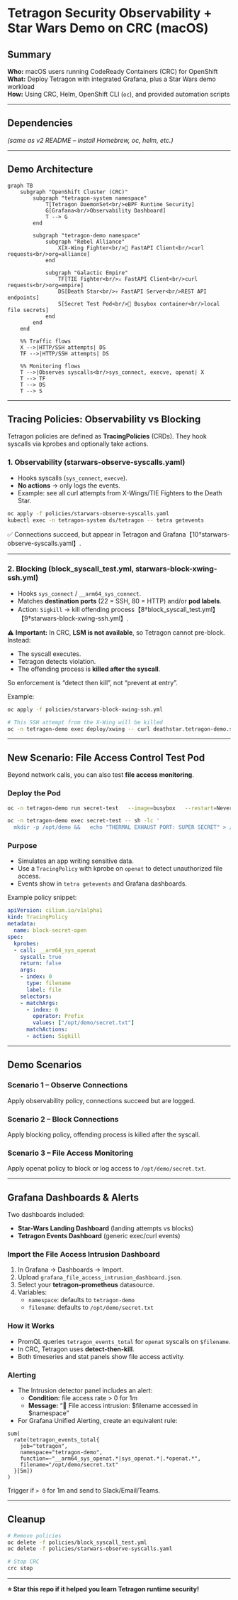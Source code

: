 # Tetragon Security Observability + Star Wars Demo on CRC (macOS)

## Summary

**Who:** macOS users running CodeReady Containers (CRC) for OpenShift  
**What:** Deploy Tetragon with integrated Grafana, plus a Star Wars demo workload  
**How:** Using CRC, Helm, OpenShift CLI (`oc`), and provided automation scripts  

---

## Dependencies

*(same as v2 README – install Homebrew, oc, helm, etc.)*

---

## Demo Architecture

```mermaid
graph TB
    subgraph "OpenShift Cluster (CRC)"
        subgraph "tetragon-system namespace"
            T[Tetragon DaemonSet<br/>eBPF Runtime Security]
            G[Grafana<br/>Observability Dashboard]
            T --> G
        end
        
        subgraph "tetragon-demo namespace"
            subgraph "Rebel Alliance"
                X[X-Wing Fighter<br/>🚀 FastAPI Client<br/>curl requests<br/>org=alliance]
            end
            
            subgraph "Galactic Empire"  
                TF[TIE Fighter<br/>⚔️ FastAPI Client<br/>curl requests<br/>org=empire]
                DS[Death Star<br/>💀 FastAPI Server<br/>REST API endpoints]
                S[Secret Test Pod<br/>🔐 Busybox container<br/>local file secrets]
            end
        end
    end

    %% Traffic flows
    X -->|HTTP/SSH attempts| DS
    TF -->|HTTP/SSH attempts| DS
    
    %% Monitoring flows
    T -->|Observes syscalls<br/>sys_connect, execve, openat| X
    T --> TF
    T --> DS
    T --> S
```

---

## Tracing Policies: Observability vs Blocking

Tetragon policies are defined as **TracingPolicies** (CRDs). They hook syscalls via kprobes and optionally take actions.

### 1. Observability (starwars-observe-syscalls.yaml)

- Hooks syscalls (`sys_connect`, `execve`).  
- **No actions** → only logs the events.  
- Example: see all curl attempts from X-Wings/TIE Fighters to the Death Star.  

```bash
oc apply -f policies/starwars-observe-syscalls.yaml
kubectl exec -n tetragon-system ds/tetragon -- tetra getevents
```

✅ Connections succeed, but appear in Tetragon and Grafana【10†starwars-observe-syscalls.yaml】.

---

### 2. Blocking (block_syscall_test.yml, starwars-block-xwing-ssh.yml)

- Hooks `sys_connect` / `__arm64_sys_connect`.  
- Matches **destination ports** (22 = SSH, 80 = HTTP) and/or **pod labels**.  
- Action: `Sigkill` → kill offending process【8†block_syscall_test.yml】【9†starwars-block-xwing-ssh.yml】.

⚠️ **Important:** In CRC, **LSM is not available**, so Tetragon cannot pre-block. Instead:  
- The syscall executes.  
- Tetragon detects violation.  
- The offending process is **killed after the syscall**.  

So enforcement is “detect then kill”, not “prevent at entry”.

Example:

```bash
oc apply -f policies/starwars-block-xwing-ssh.yml

# This SSH attempt from the X-Wing will be killed
oc -n tetragon-demo exec deploy/xwing -- curl deathstar.tetragon-demo.svc.cluster.local:22
```

---

## New Scenario: File Access Control Test Pod

Beyond network calls, you can also test **file access monitoring**.

### Deploy the Pod

```bash
oc -n tetragon-demo run secret-test   --image=busybox   --restart=Never   --command -- sleep 3600

oc -n tetragon-demo exec secret-test -- sh -lc '
  mkdir -p /opt/demo &&   echo "THERMAL EXHAUST PORT: SUPER SECRET" > /opt/demo/secret.txt &&   chmod 600 /opt/demo/secret.txt'
```

### Purpose

- Simulates an app writing sensitive data.  
- Use a `TracingPolicy` with kprobe on `openat` to detect unauthorized file access.  
- Events show in `tetra getevents` and Grafana dashboards.

Example policy snippet:

```yaml
apiVersion: cilium.io/v1alpha1
kind: TracingPolicy
metadata:
  name: block-secret-open
spec:
  kprobes:
  - call: __arm64_sys_openat
    syscall: true
    return: false
    args:
    - index: 0
      type: filename
      label: file
    selectors:
    - matchArgs:
      - index: 0
        operator: Prefix
        values: ["/opt/demo/secret.txt"]
      matchActions:
      - action: Sigkill
```

---

## Demo Scenarios

### Scenario 1 – Observe Connections
Apply observability policy, connections succeed but are logged.

### Scenario 2 – Block Connections
Apply blocking policy, offending process is killed after the syscall.

### Scenario 3 – File Access Monitoring
Apply openat policy to block or log access to `/opt/demo/secret.txt`.

---

## Grafana Dashboards & Alerts

Two dashboards included:

- **Star-Wars Landing Dashboard** (landing attempts vs blocks)  
- **Tetragon Events Dashboard** (generic exec/curl events)  

### Import the File Access Intrusion Dashboard

1. In Grafana → Dashboards → Import.  
2. Upload `grafana_file_access_intrusion_dashboard.json`.  
3. Select your **tetragon-prometheus** datasource.  
4. Variables:  
   - `namespace`: defaults to `tetragon-demo`  
   - `filename`: defaults to `/opt/demo/secret.txt`  

### How it Works

- PromQL queries `tetragon_events_total` for `openat` syscalls on `$filename`.  
- In CRC, Tetragon uses **detect-then-kill**.  
- Both timeseries and stat panels show file access activity.

### Alerting

- The Intrusion detector panel includes an alert:  
  - **Condition:** file access rate > 0 for 1m  
  - **Message:** “🚨 File access intrusion: $filename accessed in $namespace”  
- For Grafana Unified Alerting, create an equivalent rule:

```promql
sum(
  rate(tetragon_events_total{
    job="tetragon",
    namespace="tetragon-demo",
    function=~"__arm64_sys_openat.*|sys_openat.*|.*openat.*",
    filename="/opt/demo/secret.txt"
  }[5m])
)
```

Trigger if `> 0` for 1m and send to Slack/Email/Teams.

---

## Cleanup

```bash
# Remove policies
oc delete -f policies/block_syscall_test.yml
oc delete -f policies/starwars-observe-syscalls.yaml

# Stop CRC
crc stop
```

---

**⭐ Star this repo if it helped you learn Tetragon runtime security!**
